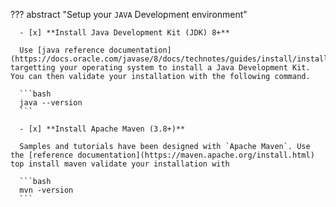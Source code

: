 ??? abstract "Setup your `JAVA` Development environment"

      - [x] **Install Java Development Kit (JDK) 8+**
      
      Use [java reference documentation](https://docs.oracle.com/javase/8/docs/technotes/guides/install/install_overview.html) targetting your operating system to install a Java Development Kit. You can then validate your installation with the following command.

      ```bash
      java --version
      ```

      - [x] **Install Apache Maven (3.8+)**
      
      Samples and tutorials have been designed with `Apache Maven`. Use the [reference documentation](https://maven.apache.org/install.html) top install maven validate your installation with 

      ```bash
      mvn -version
      ```